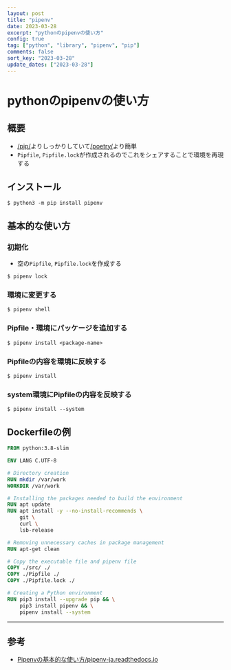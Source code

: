 ```yaml
---
layout: post
title: "pipenv"
date: 2023-03-28
excerpt: "pythonのpipenvの使い方"
config: true
tag: ["python", "library", "pipenv", "pip"]
comments: false
sort_key: "2023-03-28"
update_dates: ["2023-03-28"]
---
```


# pythonのpipenvの使い方

## 概要
 - [/pip/](/python-pip/)よりしっかりしていて[/poetry/](/python-poetry/)より簡単
 - `Pipfile`, `Pipfile.lock`が作成されるのでこれをシェアすることで環境を再現する

## インストール

```console
$ python3 -m pip install pipenv
```

## 基本的な使い方

### 初期化
 - 空の`Pipfile`, `Pipfile.lock`を作成する

```console
$ pipenv lock
```

### 環境に変更する

```console
$ pipenv shell
```

### Pipfile・環境にパッケージを追加する

```console
$ pipenv install <package-name>
```

### Pipfileの内容を環境に反映する

```console
$ pipenv install
```

### system環境にPipfileの内容を反映する

```console
$ pipenv install --system
```

## Dockerfileの例

```dockerfile
FROM python:3.8-slim

ENV LANG C.UTF-8

# Directory creation
RUN mkdir /var/work
WORKDIR /var/work

# Installing the packages needed to build the environment
RUN apt update
RUN apt install -y --no-install-recommends \
    git \
    curl \
    lsb-release

# Removing unnecessary caches in package management
RUN apt-get clean

# Copy the executable file and pipenv file
COPY ./src/ ./
COPY ./Pipfile ./
COPY ./Pipfile.lock ./

# Creating a Python environment
RUN pip3 install --upgrade pip && \
    pip3 install pipenv && \
    pipenv install --system
```

---

## 参考
 - [Pipenvの基本的な使い方/pipenv-ja.readthedocs.io](https://pipenv-ja.readthedocs.io/ja/translate-ja/basics.html)
